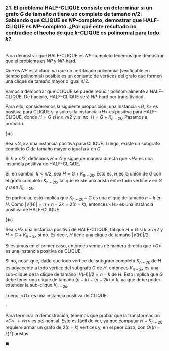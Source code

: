 ### 21. El problema HALF-CLIQUE consiste en determinar si un grafo $G$ de tamaño $n$ tiene un completo de tamaño $n/2$. Sabiendo que CLIQUE es $NP$-completo, demostrar que HALF-CLIQUE es $NP$-completo. ¿Por qué este resultado no contradice el hecho de que $k$-CLIQUE es polinomial para todo $k$?

\
Para demostrar que HALF-CLIQUE es $NP$-completo tenemos que demostrar que el problema es $NP$ y $NP$-hard.

Que es $NP$ está claro, ya que un certificado polinomial (verificable en tiempo polinomial) posible es un conjunto de vértices del grafo que formen una clique de tamaño mayor o igual $n/2$.

Vamos a demostrar que CLIQUE se puede reducir polinomialmente a HALF-CLIQUE. De hacerlo, HALF-CLIQUE será $NP$-hard por transitividad.

Para ello, consideremos la siguiente proposición: una instancia <$G,\ k$> es positiva para CLIQUE si y sólo si la instancia <$H$> es positiva para HALF-CLIQUE, donde $H = G$ si $k \geq n/2$ y, si no, $H = G + K_{n - 2k}$. Pasamos a probarlo.

$(\Longrightarrow)$

Sea <$G,\ k$> una instancia positiva para CLIQUE. Luego, existe un subgrafo completo $C$ de tamaño mayor o igual a $k$ en $G$.

Si $k \geq n/2$, definimos $H = G$ y sigue de manera directa que <$H$> es una instancia positiva de HALF-CLIQUE.

Si, en cambio, $k < n/2$, sea $H = G + K_{n - 2k}$. Esto es, $H$ es la unión de $G$ con el grafo completo $K_{n - 2k}$, tal que existe una arista entre todo vértice $v$ en $G$ y $u$ en $K_{n - 2k}$.

En particular, esto implica que $K_{n-2k} + C$ es una clique de tamaño $n - k$ en $H$. Como $|V(H)| = n + n - 2k = 2(n - k)$, entonces <$H$> es una instancia positiva de HALF-CLIQUE.

$(\Longleftarrow)$

Sea <$H$> una instancia positiva de HALF-CLIQUE, tal que $H = G$ si $k \geq n / 2$ y $H = G + K_{n - 2k}$ si no. Es decir, $H$ tiene una clique de tamaño $|V(H)| / 2$.

Si estamos en el primer caso, entonces vemos de manera directa que <$G$> es una instancia positiva de CLIQUE.

Si no, notar que, dado que todo vértice del subgrafo completo $K_{n-2k}$ de $H$ es adyacente a todo vértice del subgrafo $G$ de $H$, entonces $K_{n-2k}$ es una sub-clique de la clique de tamaño $|V(H)| / 2 = n - k$ de $H$. Esto implica que $G$ debe tener una clique de tamaño $(n - k) - (n - 2k) = k$, ya que debe poder extender la sub-clique $K_{n-2k}$.

Luego, <$G$> es una instancia positiva de CLIQUE.

$\square$

Para terminar la demostración, tenemos que probar que la transformación <$G$> $\to$ <$H$>  es polinomial. Esto es fácil de ver, ya que computar $H + K_{n - 2k}$ requiere armar un grafo de $2(n - k)$ vértices y, en el peor caso, con $O((n - k)^2)$ aristas.

$\blacksquare$
